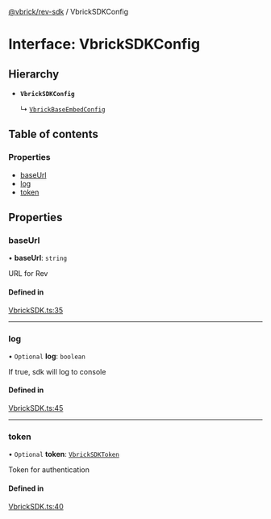 [@vbrick/rev-sdk](../README.md) / VbrickSDKConfig

# Interface: VbrickSDKConfig

## Hierarchy

- **`VbrickSDKConfig`**

  ↳ [`VbrickBaseEmbedConfig`](VbrickBaseEmbedConfig.md)

## Table of contents

### Properties

- [baseUrl](VbrickSDKConfig.md#baseurl)
- [log](VbrickSDKConfig.md#log)
- [token](VbrickSDKConfig.md#token)

## Properties

### baseUrl

• **baseUrl**: `string`

URL for Rev

#### Defined in

[VbrickSDK.ts:35](https://github.com/vbrick/rev-sdk-js/blob/384c0dd/src/VbrickSDK.ts#L35)

___

### log

• `Optional` **log**: `boolean`

If true, sdk will log to console

#### Defined in

[VbrickSDK.ts:45](https://github.com/vbrick/rev-sdk-js/blob/384c0dd/src/VbrickSDK.ts#L45)

___

### token

• `Optional` **token**: [`VbrickSDKToken`](VbrickSDKToken.md)

Token for authentication

#### Defined in

[VbrickSDK.ts:40](https://github.com/vbrick/rev-sdk-js/blob/384c0dd/src/VbrickSDK.ts#L40)
